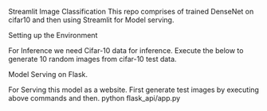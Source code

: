 Streamlit Image Classification
This repo comprises of trained DenseNet on cifar10 and then using Streamlit for Model serving.

Setting up the Environment




For Inference
we need Cifar-10 data for inference. Execute the below to generate 10 random images from cifar-10 test data.


Model Serving on Flask.

For Serving this model as a website. First generate test images by executing above commands and then.
python flask_api/app.py
